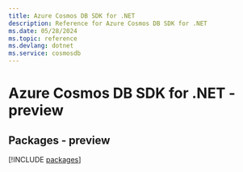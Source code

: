 ```yaml
---
title: Azure Cosmos DB SDK for .NET
description: Reference for Azure Cosmos DB SDK for .NET
ms.date: 05/28/2024
ms.topic: reference
ms.devlang: dotnet
ms.service: cosmosdb
---
```

# Azure Cosmos DB SDK for .NET - preview
## Packages - preview
[!INCLUDE [packages](cosmos-db-index.md)]
